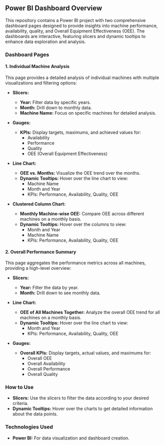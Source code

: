 ## Power BI Dashboard Overview

This repository contains a Power BI project with two comprehensive dashboard pages designed to provide insights into machine performance, availability, quality, and Overall Equipment Effectiveness (OEE). The dashboards are interactive, featuring slicers and dynamic tooltips to enhance data exploration and analysis.

### Dashboard Pages

#### 1. **Individual Machine Analysis**
This page provides a detailed analysis of individual machines with multiple visualizations and filtering options:
- **Slicers:** 
  - **Year:** Filter data by specific years.
  - **Month:** Drill down to monthly data.
  - **Machine Name:** Focus on specific machines for detailed analysis.
  
- **Gauges:**
  - **KPIs:** Display targets, maximums, and achieved values for:
    - Availability
    - Performance
    - Quality
    - OEE (Overall Equipment Effectiveness)

- **Line Chart:** 
  - **OEE vs. Months:** Visualize the OEE trend over the months.
  - **Dynamic Tooltips:** Hover over the line chart to view:
    - Machine Name
    - Month and Year
    - KPIs: Performance, Availability, Quality, OEE

- **Clustered Column Chart:**
  - **Monthly Machine-wise OEE:** Compare OEE across different machines on a monthly basis.
  - **Dynamic Tooltips:** Hover over the columns to view:
    - Month and Year
    - Machine Name
    - KPIs: Performance, Availability, Quality, OEE

#### 2. **Overall Performance Summary**
This page aggregates the performance metrics across all machines, providing a high-level overview:
- **Slicers:**
  - **Year:** Filter the data by year.
  - **Month:** Drill down to see monthly data.

- **Line Chart:**
  - **OEE of All Machines Together:** Analyze the overall OEE trend for all machines on a monthly basis.
  - **Dynamic Tooltips:** Hover over the line chart to view:
    - Month and Year
    - KPIs: Performance, Availability, Quality, OEE

- **Gauges:**
  - **Overall KPIs:** Display targets, actual values, and maximums for:
    - Overall OEE
    - Overall Availability
    - Overall Performance
    - Overall Quality

### How to Use
- **Slicers:** Use the slicers to filter the data according to your desired criteria.
- **Dynamic Tooltips:** Hover over the charts to get detailed information about the data points.

### Technologies Used
- **Power BI:** For data visualization and dashboard creation.
